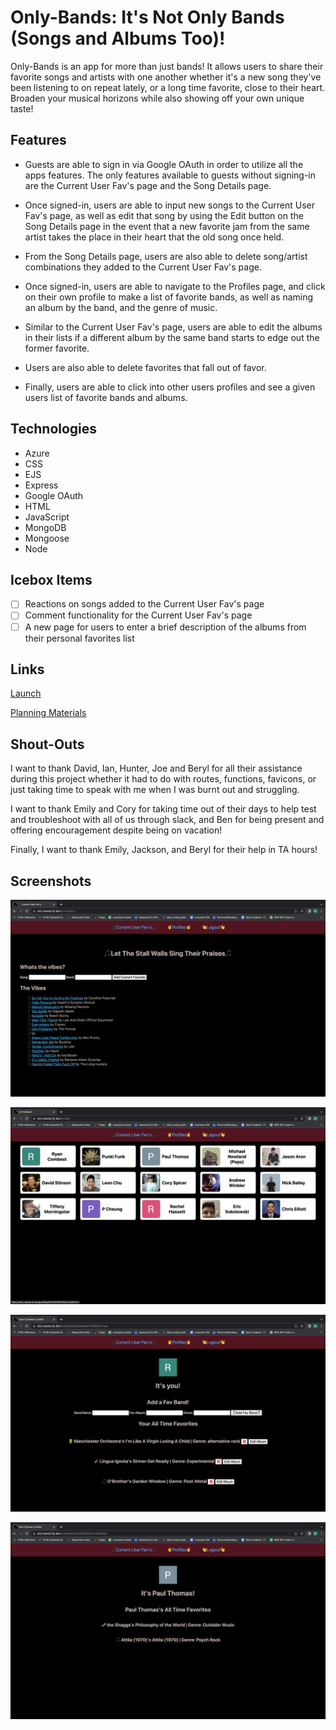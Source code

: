 
# Only-Bands: It's Not Only Bands (Songs and Albums Too)!

Only-Bands is an app for more than just bands! It allows users to share their favorite songs and artists with one another whether it's a new song they've been listening to on repeat lately, or a long time favorite, close to their heart. Broaden your musical horizons while also showing off your own unique taste!

## Features

- Guests are able to sign in via Google OAuth in order to utilize all the apps features. The only features available to guests without signing-in are the Current User Fav's page and the Song Details page.
 
- Once signed-in, users are able to input new songs to the Current User Fav's page, as well as edit that song by using the Edit button on the Song Details page in the event that a new favorite jam from the same artist takes the place in their heart that the old song once held. 

- From the Song Details page, users are also able to delete song/artist combinations they added to the Current User Fav's page.

- Once signed-in, users are able to navigate to the Profiles page, and click on their own profile to make a list of favorite bands, as well as naming an album by the band, and the genre of music.

- Similar to the Current User Fav's page, users are able to edit the albums in their lists if a different album by the same band starts to edge out the former favorite. 
 
- Users are also able to delete favorites that fall out of favor. 
 
- Finally, users are able to click into other users profiles and see a given users list of favorite bands and albums. 

## Technologies

- Azure 
- CSS
- EJS
- Express
- Google OAuth
- HTML
- JavaScript
- MongoDB
- Mongoose
- Node

## Icebox Items

- [ ] Reactions on songs added to the Current User Fav's page
- [ ] Comment functionality for the Current User Fav's page
- [ ] A new page for users to enter a brief description of the albums from their personal favorites list

## Links

[Launch](https://only-bands.fly.dev/)


[Planning Materials](https://trello.com/b/mCcN2jSN/onlybands)

## Shout-Outs

I want to thank David, Ian, Hunter, Joe and Beryl for all their assistance during this project whether it had to do with routes, functions, favicons, or just taking time to speak with me when I was burnt out and struggling.




I want to thank Emily and Cory for taking time out of their days to help test and troubleshoot with all of us through slack, and Ben for being present and offering encouragement despite being on vacation!




Finally, I want to thank Emily, Jackson, and Beryl for their help in TA hours!

## Screenshots

![Screenshot of the Current User Fav's page](public/assets/currentfavs.png)


![Screenshot of the Profiles page](public/assets/profiles.png)


![Screenshot of ones own profile](public/assets/myprofile.png)


![Screenshot of someone else's profile](public/assets/userprofile.png)